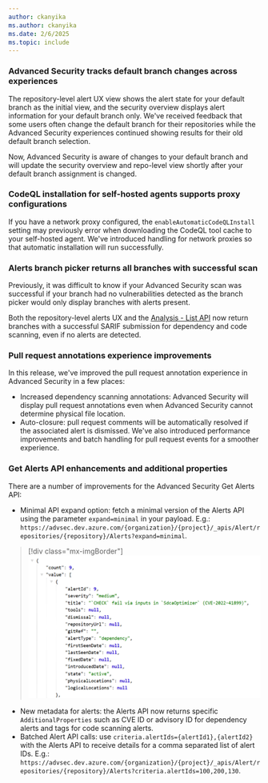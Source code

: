 ```yaml
---
author: ckanyika
ms.author: ckanyika
ms.date: 2/6/2025
ms.topic: include
---
```

### Advanced Security tracks default branch changes across experiences 

The repository-level alert UX view shows the alert state for your default branch as the initial view, and the security overview displays alert information for your default branch only. We've received feedback that some users often change the default branch for their repositories while the Advanced Security experiences continued showing results for their old default branch selection. 

Now, Advanced Security is aware of changes to your default branch and will update the security overview and repo-level view shortly after your default branch assignment is changed. 


### CodeQL installation for self-hosted agents supports proxy configurations

If you have a network proxy configured, the `enableAutomaticCodeQLInstall ` setting may previously error when downloading the CodeQL tool cache to your self-hosted agent. We've introduced handling for network proxies so that automatic installation will run successfully.

### Alerts branch picker returns all branches with successful scan  

Previously, it was difficult to know if your Advanced Security scan was successful if your branch had no vulnerabilities detected as the branch picker would only display branches with alerts present. 

Both the repository-level alerts UX and the [Analysis - List API](https://learn.microsoft.com/rest/api/azure/devops/advancedsecurity/analysis/list?view=azure-devops-rest-7.2) now return branches with a successful SARIF submission for dependency and code scanning, even if no alerts are detected.

### Pull request annotations experience improvements

In this release, we've improved the pull request annotation experience in Advanced Security in a few places: 
* Increased dependency scanning annotations: Advanced Security will display pull request annotations even when Advanced Security cannot determine physical file location.
* Auto-closure: pull request comments will be automatically resolved if the associated alert is dismissed. 
We've also introduced performance improvements and batch handling for pull request events for a smoother experience.

### Get Alerts API enhancements and additional properties 

There are a number of improvements for the Advanced Security Get Alerts API:
* Minimal API expand option: fetch a minimal version of the Alerts API using the parameter `expand=minimal` in your payload. E.g.: `https://advsec.dev.azure.com/{organization}/{project}/_apis/Alert/repositories/{repository}/Alerts?expand=minimal`. 

> [!div class="mx-imgBorder"]
> [![Screenshot of security overview.](../../media/251-ghazdo-01.png "Screenshot of security overview")](../../media/251-ghazdo-01.png#lightbox)

* New metadata for alerts: the Alerts API now returns specific `AdditionalProperties` such as CVE ID or advisory ID for dependency alerts and tags for code scanning alerts. 
* Batched Alert API calls: use `criteria.alertIds={alertId1},{alertId2}` with the Alerts API to receive details for a comma separated list of alert IDs. E.g.:   `https://advsec.dev.azure.com/{organization}/{project}/_apis/Alert/repositories/{repository}/Alerts?criteria.alertIds=100,200,130`.